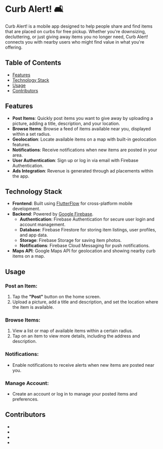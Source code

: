 # Curb Alert! 🛋️

Curb Alert! is a mobile app designed to help people share and find items that are placed on curbs for free pickup. Whether you're downsizing, decluttering, or just giving away items you no longer need, Curb Alert! connects you with nearby users who might find value in what you're offering.

## Table of Contents
- [Features](#features)
- [Technology Stack](#technology-stack)
- [Usage](#usage)
- [Contributors](#contributors)

## Features

- **Post Items**: Quickly post items you want to give away by uploading a picture, adding a title, description, and your location.
- **Browse Items**: Browse a feed of items available near you, displayed within a set radius.
- **Geolocation**: Locate available items on a map with built-in geolocation features.
- **Notifications**: Receive notifications when new items are posted in your area.
- **User Authentication**: Sign up or log in via email with Firebase Authentication.
- **Ads Integration**: Revenue is generated through ad placements within the app.

## Technology Stack

- **Frontend**: Built using [FlutterFlow](https://flutterflow.io/) for cross-platform mobile development.
- **Backend**: Powered by [Google Firebase](https://firebase.google.com/).
  - **Authentication**: Firebase Authentication for secure user login and account management.
  - **Database**: Firebase Firestore for storing item listings, user profiles, and app data.
  - **Storage**: Firebase Storage for saving item photos.
  - **Notifications**: Firebase Cloud Messaging for push notifications.
- **Maps API**: Google Maps API for geolocation and showing nearby curb items on a map.

## Usage

### Post an Item:
1. Tap the **"Post"** button on the home screen.
2. Upload a picture, add a title and description, and set the location where the item is available.

### Browse Items:
1. View a list or map of available items within a certain radius.
2. Tap on an item to view more details, including the address and description.

### Notifications:
- Enable notifications to receive alerts when new items are posted near you.

### Manage Account:
- Create an account or log in to manage your posted items and preferences.

## Contributors
- 
- 
- 
- 




  
